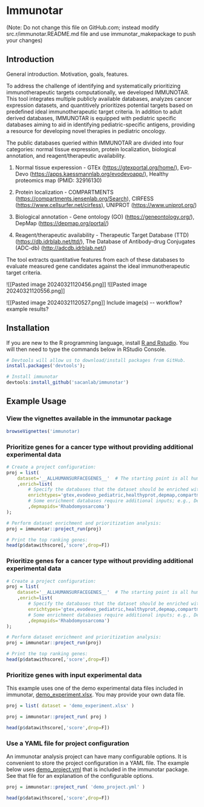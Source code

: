 # Immunotar

(Note: Do not change this file on GitHub.com; instead modify src.r/immunotar.README.md file and use immunotar_makepackage to push your changes)

## Introduction

General introduction. Motivation, goals, features.

To address the challenge of identifying and systematically prioritizing immunotherapeutic targets computationally, we developed IMMUNOTAR. This tool integrates multiple publicly available databases, analyzes cancer expression datasets, and quantitively prioritizes potential targets based on predefined ideal immunotherapeutic target criteria. In addition to adult derived databases, IMMUNOTAR is equipped with pediatric specific databases aiming to aid in identifying pediatric-specific antigens, providing a resource for developing novel therapies in pediatric oncology. 


The public databases queried within IMMUNOTAR are divided into four categories: normal tissue expression, protein localization, biological annotation, and reagent/therapeutic availability. 

1. Normal tissue experession - GTEx (https://gtexportal.org/home/), Evo-Devo (https://apps.kaessmannlab.org/evodevoapp/), Healthy proteomics map (PMID: 32916130)

2. Protein localization - COMPARTMENTS (https://compartments.jensenlab.org/Search), CIRFESS (https://www.cellsurfer.net/cirfess), UNIPROT (https://www.uniprot.org/)

3. Biological annotation - Gene ontology (GO) (https://geneontology.org/), DepMap (https://depmap.org/portal/)

4. Reagent/therapeutic availability - Therapeutic Target Database (TTD) (https://db.idrblab.net/ttd/), The Database of Antibody-drug Conjugates (ADC-db) (http://adcdb.idrblab.net/)


The tool extracts quantitative features from each of these databases to evaluate measured gene candidates against the ideal immunotherapeutic target criteria.

![[Pasted image 20240321120456.png]]
 ![[Pasted image 20240321120556.png]] 
      
![[Pasted image 20240321120527.png]]
Include image(s) -- workflow? example results?


## Installation

If you are new to the R programming language, install [R and Rstudio](https://posit.co/download/rstudio-desktop/). You will then need to type the commands below in RStudio Console.

```r
# Devtools will allow us to download/install packages from GitHub.
install.packages('devtools');

# Install immunotar
devtools:install_github('sacanlab/immunotar')
```


## Example Usage

### View the vignettes available in the immunotar package
```r
browseVignettes('immunotar)
```

### Prioritize genes for a cancer type without providing additional experimental data
```r
# Create a project configuration:
proj = list(
	dataset='__ALLHUMANSURFACEGENES__'  # The starting point is all human surface genes
	,enrich=list(
		# Specify the databases that the dataset should be enriched with:
		enrichtypes='gtex,evodevo_pediatric,healthyprot,depmap,compartments_sp,cirfess_spc'
		# Some enrichment databases require additional inputs; e.g., Depmap database requires a disease name:
		,depmapids='Rhabdomyosarcoma')
);

# Perform dataset enrichment and prioritization analysis:
proj = immunotar::project_run(proj)

# Print the top ranking genes:
head(p$datawithscore[,'score',drop=F])
```


### Prioritize genes for a cancer type without providing additional experimental data
```r
# Create a project configuration:
proj = list(
	dataset='__ALLHUMANSURFACEGENES__'  # The starting point is all human surface genes
	,enrich=list(
		# Specify the databases that the dataset should be enriched with:
		enrichtypes='gtex,evodevo_pediatric,healthyprot,depmap,compartments_sp,cirfess_spc'
		# Some enrichment databases require additional inputs; e.g., Depmap database requires a disease name:
		,depmapids='Rhabdomyosarcoma')
);

# Perform dataset enrichment and prioritization analysis:
proj = immunotar::project_run(proj)

# Print the top ranking genes:
head(p$datawithscore[,'score',drop=F])
```


### Prioritize genes with input experimental data
This example uses one of the demo experimental data files included in immunotar, [demo_experiment.xlsx](inst/data/demo_experiment.xlsx). You may provide your own data file.

```r
proj = list( dataset = 'demo_experiment.xlsx' )

proj = immunotar::project_run( proj )

head(p$datawithscore[,'score',drop=F])
```


### Use a YAML file for project configuration
An immunotar analysis project can have many configurable options. It is convenient to store the project configuration in a YAML file. The example below uses [demo_project.yml](inst/data/demo_project.yml) that is included in the immunotar package. See that file for an explanation of the configurable options.

```r
proj = immunotar::project_run( 'demo_project.yml' )

head(p$datawithscore[,'score',drop=F])
```